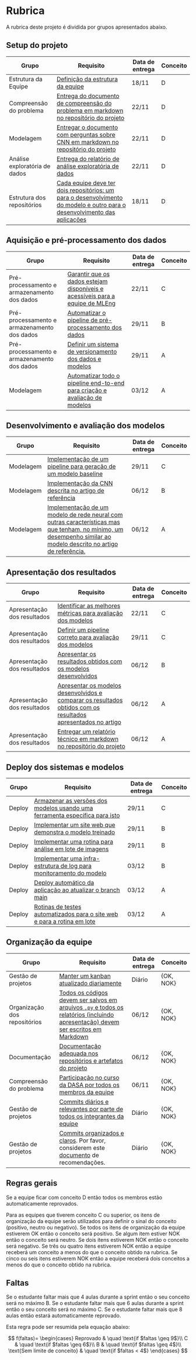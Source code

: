 # Rubrica

A rubrica deste projeto é dividida por grupos apresentados abaixo. 

## Setup do projeto

| Grupo | Requisito | Data de entrega | Conceito | 
|-------|-----------|-----------------|----------|
| Estrutura da Equipe | [Definição da estrutura da equipe](./requisitos.md#estrutura-da-equipe) | 18/11 | D |
| Compreensão do problema | [Entrega do documento de compreensão do problema em markdown no repositório do projeto](./requisitos.md#compreensão-do-problema) | 22/11 | D |
| Modelagem | [Entregar o documento com perguntas sobre CNN em markdown no repositório do projeto](./requisitos.md#modelagem) | 22/11 | D |
| Análise exploratória de dados | [Entrega do relatório de análise exploratória de dados](./requisitos.md#análise-exploratória-de-dados) | 22/11 | D |
| Estrutura dos repositórios | [Cada equipe deve ter dois repositórios: um para o desenvolvimento do modelo e outro para o desenvolvimento das aplicações](./requisitos.md#estrutura-dos-repositórios) | 18/11 | D |

## Aquisição e pré-processamento dos dados

| Grupo | Requisito | Data de entrega | Conceito | 
|-------|-----------|-----------------|----------|
| Pré-processamento e armazenamento dos dados | [Garantir que os dados estejam disponíveis e acessíveis para a equipe de MLEng](./requisitos.md#pré-processamento-e-armazenamento-dos-dados) | 22/11 | C |
| Pré-processamento e armazenamento dos dados | [Automatizar o pipeline de pré-processamento dos dados](./requisitos.md#pré-processamento-e-armazenamento-dos-dados) | 29/11 | B |
| Pré-processamento e armazenamento dos dados | [Definir um sistema de versionamento dos dados e modelos](./requisitos.md#pré-processamento-e-armazenamento-dos-dados) | 29/11 | A |
| Modelagem | [Automatizar todo o pipeline end-to-end para criação e avaliação de modelos](./requisitos.md#pré-processamento-e-armazenamento-dos-dados) | 03/12 | A |

## Desenvolvimento e avaliação dos modelos

| Grupo | Requisito | Data de entrega | Conceito | 
|-------|-----------|-----------------|----------|
| Modelagem | [Implementação de um pipeline para geração de um modelo baseline](./requisitos.md#modelagem) | 29/11 | C |
| Modelagem | [Implementação da CNN descrita no artigo de referência](./requisitos.md#modelagem) | 06/12 | B |
| Modelagem | [Implementação de um modelo de rede neural com outras características mas que tenham, no mínimo, um desempenho similar ao modelo descrito no artigo de referência.](./requisitos.md#modelagem) | 06/12 | A |

## Apresentação dos resultados

| Grupo | Requisito | Data de entrega | Conceito | 
|-------|-----------|-----------------|----------|
| Apresentação dos resultados | [Identificar as melhores métricas para avaliação dos modelos](./requisitos.md#avaliação-e-apresentação-dos-resultados) | 22/11 | C |
| Apresentação dos resultados | [Definir um pipeline correto para avaliação dos modelos](./requisitos.md#avaliação-e-apresentação-dos-resultados) | 29/11 | C |
| Apresentação dos resultados | [Apresentar os resultados obtidos com os modelos desenvolvidos](./requisitos.md#avaliação-e-apresentação-dos-resultados) | 06/12 | B |
| Apresentação dos resultados | [Apresentar os modelos desenvolvidos e comparar os resultados obtidos com os resultados apresentados no artigo](./requisitos.md#avaliação-e-apresentação-dos-resultados) | 06/12 | A |
| Apresentação dos resultados | [Entregar um relatório técnico em markdown no repositório do projeto](./requisitos.md#avaliação-e-apresentação-dos-resultados) | 06/12 | A |

## Deploy dos sistemas e modelos

| Grupo | Requisito | Data de entrega | Conceito | 
|-------|-----------|-----------------|----------|
| Deploy | [Armazenar as versões dos modelos usando uma ferramenta específica para isto](./requisitos.md#deploy) | 29/11 | C |
| Deploy | [Implementar um site web que demonstra o modelo treinado](./requisitos.md#deploy) | 29/11 | B |
| Deploy | [Implementar uma rotina para análise em lote de imagens](./requisitos.md#deploy) | 29/11 | B |
| Deploy | [Implementar uma infra-estrutura de log para monitoramento do modelo](./requisitos.md#deploy) | 03/12 | B |
| Deploy | [Deploy automático da aplicação ao atualizar o branch main](./requisitos.md#deploy) | 03/12 | A |
| Deploy | [Rotinas de testes automatizados para o site web e para a rotina em lote](./requisitos.md#deploy) | 03/12 | A |

## Organização da equipe

| Grupo | Requisito | Data de entrega | Conceito | 
|-------|-----------|-----------------|----------|
| Gestão de projetos | [Manter um kanban atualizado diariamente](./requisitos.md#gestão-de-projetos) | Diário | {OK, NOK} |
| Organização dos repositórios | [Todos os códigos devem ser salvos em arquivos `.py` e todos os relatórios (incluindo apresentação) devem ser escritos em Markdown](./requisitos.md#entregáveis-e-estrutura-dos-repositórios) | 06/12 | {OK, NOK} |
| Documentação | [Documentação adequada nos repositórios e artefatos do projeto](./requisitos.md#documentação) | 06/12 | {OK, NOK} |
| Compreensão do problema | [Participação no curso da DASA por todos os membros da equipe](./requisitos.md#compreensão-do-problema) | 06/11 | {OK, NOK} |
| Gestão de projetos | [Commits diários e relevantes por parte de todos os integrantes da equipe](./requisitos.md#gestão-de-projetos) | Diário | {OK, NOK} |
| Gestão de projetos | [Commits organizados e claros](./requisitos.md#gestão-de-projetos). Por favor, considerem este [documento](https://bit.ly/insper_commits) de recomendações. | Diário | {OK, NOK} |

## Regras gerais

Se a equipe ficar com conceito D então todos os membros estão automaticamente reprovados. 

Para as equipes que tiverem conceito C ou superior, os itens de organização da equipe serão utilizados para definir o sinal do conceito (positivo, neutro ou negativo). Se todos os itens de organização da equipe estiverem OK então o conceito será positivo. Se algum item estiver NOK então o conceito será neutro. Se dois itens estiverem NOK então o conceito será negativo. Se três ou quatro itens estiverem NOK então a equipe receberá um conceito a menos do que o conceito obtido na rubrica. Se cinco ou seis itens estiverem NOK então a equipe receberá dois conceitos a menos do que o conceito obtido na rubrica.

## Faltas

Se o estudante faltar mais que 4 aulas durante a sprint então o seu conceito será no máximo B. Se o estudante faltar mais que 6 aulas durante a sprint então o seu conceito será no máximo C. Se o estudante faltar mais que 8 aulas então estará automaticamente reprovado. 

Esta regra pode ser resumida pela equação abaixo: 

$$
f(faltas)=
\begin{cases}
Reprovado & \quad \text{if $faltas \geq 9$}\\ 
C & \quad \text{if $faltas \geq 6$}\\
B & \quad \text{if $faltas \geq 4$}\\
\text{Sem limite de conceito} & \quad \text{if $faltas < 4$}
\end{cases}
$$